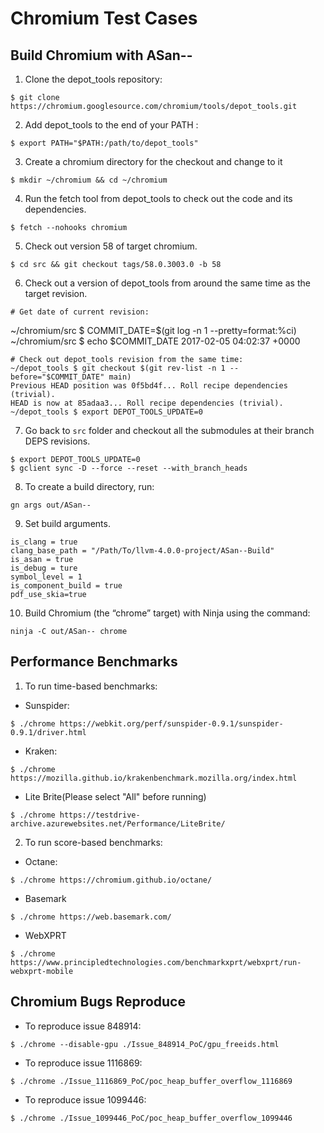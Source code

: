 # Chromium Test Cases
## Build Chromium with ASan--
1. Clone the depot_tools repository:
```
$ git clone https://chromium.googlesource.com/chromium/tools/depot_tools.git
```
2. Add depot_tools to the end of your PATH :
```
$ export PATH="$PATH:/path/to/depot_tools"
```
3. Create a chromium directory for the checkout and change to it
```
$ mkdir ~/chromium && cd ~/chromium
```
4. Run the fetch tool from depot_tools to check out the code and its dependencies.
```
$ fetch --nohooks chromium
```
5. Check out version 58 of target chromium.
```
$ cd src && git checkout tags/58.0.3003.0 -b 58
```
6. Check out a version of depot_tools from around the same time as the target revision.
```
# Get date of current revision:
```
~/chromium/src $ COMMIT_DATE=$(git log -n 1 --pretty=format:%ci)
~/chromium/src $ echo $COMMIT_DATE
2017-02-05 04:02:37 +0000
```
# Check out depot_tools revision from the same time:
~/depot_tools $ git checkout $(git rev-list -n 1 --before="$COMMIT_DATE" main)
Previous HEAD position was 0f5bd4f... Roll recipe dependencies (trivial).
HEAD is now at 85adaa3... Roll recipe dependencies (trivial).
~/depot_tools $ export DEPOT_TOOLS_UPDATE=0
```
7. Go back to `src` folder and checkout all the submodules at their branch DEPS revisions.
```
$ export DEPOT_TOOLS_UPDATE=0
$ gclient sync -D --force --reset --with_branch_heads
```
8. To create a build directory, run:
```
gn args out/ASan--
```
9. Set build arguments.
```
is_clang = true
clang_base_path = "/Path/To/llvm-4.0.0-project/ASan--Build"
is_asan = true
is_debug = ture
symbol_level = 1
is_component_build = true
pdf_use_skia=true
```
10. Build Chromium (the “chrome” target) with Ninja using the command:
```
ninja -C out/ASan-- chrome
```
## Performance Benchmarks
1. To run time-based benchmarks:
- Sunspider:
```
$ ./chrome https://webkit.org/perf/sunspider-0.9.1/sunspider-0.9.1/driver.html
```
- Kraken:
```
$ ./chrome https://mozilla.github.io/krakenbenchmark.mozilla.org/index.html
```
- Lite Brite(Please select "All" before running)
```
$ ./chrome https://testdrive-archive.azurewebsites.net/Performance/LiteBrite/
```

2. To run score-based benchmarks:
- Octane:
```
$ ./chrome https://chromium.github.io/octane/
```
- Basemark
```
$ ./chrome https://web.basemark.com/
```
- WebXPRT
```
$ ./chrome https://www.principledtechnologies.com/benchmarkxprt/webxprt/run-webxprt-mobile
```

## Chromium Bugs Reproduce
- To reproduce issue 848914:
```
$ ./chrome --disable-gpu ./Issue_848914_PoC/gpu_freeids.html
```

- To reproduce issue 1116869:
```
$ ./chrome ./Issue_1116869_PoC/poc_heap_buffer_overflow_1116869
```

- To reproduce issue 1099446:
```
$ ./chrome ./Issue_1099446_PoC/poc_heap_buffer_overflow_1099446
```

